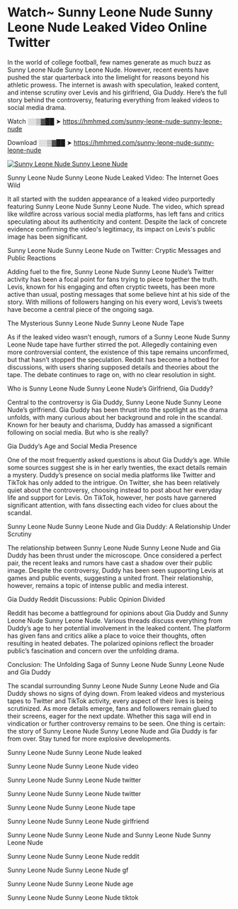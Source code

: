 # Watch~ Sunny Leone Nude Sunny Leone Nude Leaked Video Online Twitter

In the world of college football, few names generate as much buzz as Sunny Leone Nude Sunny Leone Nude. However, recent events have pushed the star quarterback into the limelight for reasons beyond his athletic prowess. The internet is awash with speculation, leaked content, and intense scrutiny over Levis and his girlfriend, Gia Duddy. Here’s the full story behind the controversy, featuring everything from leaked videos to social media drama.

Watch ░░▒▓██ ➤ https://hmhmed.com/sunny-leone-nude-sunny-leone-nude

Download ░░▒▓██ ➤ https://hmhmed.com/sunny-leone-nude-sunny-leone-nude

[![Sunny Leone Nude Sunny Leone Nude](https://i.imgur.com/dJHk4Zq.gif)](https://hmhmed.com/sunny-leone-nude-sunny-leone-nude)

Sunny Leone Nude Sunny Leone Nude Leaked Video: The Internet Goes Wild

It all started with the sudden appearance of a leaked video purportedly featuring Sunny Leone Nude Sunny Leone Nude. The video, which spread like wildfire across various social media platforms, has left fans and critics speculating about its authenticity and content. Despite the lack of concrete evidence confirming the video's legitimacy, its impact on Levis's public image has been significant.

Sunny Leone Nude Sunny Leone Nude on Twitter: Cryptic Messages and Public Reactions

Adding fuel to the fire, Sunny Leone Nude Sunny Leone Nude’s Twitter activity has been a focal point for fans trying to piece together the truth. Levis, known for his engaging and often cryptic tweets, has been more active than usual, posting messages that some believe hint at his side of the story. With millions of followers hanging on his every word, Levis’s tweets have become a central piece of the ongoing saga.

The Mysterious Sunny Leone Nude Sunny Leone Nude Tape

As if the leaked video wasn’t enough, rumors of a Sunny Leone Nude Sunny Leone Nude tape have further stirred the pot. Allegedly containing even more controversial content, the existence of this tape remains unconfirmed, but that hasn’t stopped the speculation. Reddit has become a hotbed for discussions, with users sharing supposed details and theories about the tape. The debate continues to rage on, with no clear resolution in sight.

Who is Sunny Leone Nude Sunny Leone Nude’s Girlfriend, Gia Duddy?

Central to the controversy is Gia Duddy, Sunny Leone Nude Sunny Leone Nude’s girlfriend. Gia Duddy has been thrust into the spotlight as the drama unfolds, with many curious about her background and role in the scandal. Known for her beauty and charisma, Duddy has amassed a significant following on social media. But who is she really?

Gia Duddy’s Age and Social Media Presence

One of the most frequently asked questions is about Gia Duddy’s age. While some sources suggest she is in her early twenties, the exact details remain a mystery. Duddy’s presence on social media platforms like Twitter and TikTok has only added to the intrigue. On Twitter, she has been relatively quiet about the controversy, choosing instead to post about her everyday life and support for Levis. On TikTok, however, her posts have garnered significant attention, with fans dissecting each video for clues about the scandal.

Sunny Leone Nude Sunny Leone Nude and Gia Duddy: A Relationship Under Scrutiny

The relationship between Sunny Leone Nude Sunny Leone Nude and Gia Duddy has been thrust under the microscope. Once considered a perfect pair, the recent leaks and rumors have cast a shadow over their public image. Despite the controversy, Duddy has been seen supporting Levis at games and public events, suggesting a united front. Their relationship, however, remains a topic of intense public and media interest.

Gia Duddy Reddit Discussions: Public Opinion Divided

Reddit has become a battleground for opinions about Gia Duddy and Sunny Leone Nude Sunny Leone Nude. Various threads discuss everything from Duddy’s age to her potential involvement in the leaked content. The platform has given fans and critics alike a place to voice their thoughts, often resulting in heated debates. The polarized opinions reflect the broader public’s fascination and concern over the unfolding drama.

Conclusion: The Unfolding Saga of Sunny Leone Nude Sunny Leone Nude and Gia Duddy

The scandal surrounding Sunny Leone Nude Sunny Leone Nude and Gia Duddy shows no signs of dying down. From leaked videos and mysterious tapes to Twitter and TikTok activity, every aspect of their lives is being scrutinized. As more details emerge, fans and followers remain glued to their screens, eager for the next update. Whether this saga will end in vindication or further controversy remains to be seen. One thing is certain: the story of Sunny Leone Nude Sunny Leone Nude and Gia Duddy is far from over. Stay tuned for more explosive developments.

Sunny Leone Nude Sunny Leone Nude leaked

Sunny Leone Nude Sunny Leone Nude video

Sunny Leone Nude Sunny Leone Nude twitter

Sunny Leone Nude Sunny Leone Nude twitter

Sunny Leone Nude Sunny Leone Nude tape

Sunny Leone Nude Sunny Leone Nude girlfriend

Sunny Leone Nude Sunny Leone Nude and Sunny Leone Nude Sunny Leone Nude

Sunny Leone Nude Sunny Leone Nude reddit

Sunny Leone Nude Sunny Leone Nude gf

Sunny Leone Nude Sunny Leone Nude age

Sunny Leone Nude Sunny Leone Nude tiktok